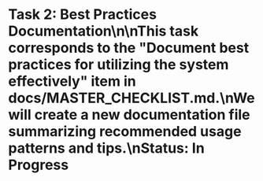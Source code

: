 # Task 2: Best Practices Documentation\n\nThis task corresponds to the "Document best practices for utilizing the system effectively" item in docs/MASTER_CHECKLIST.md.\nWe will create a new documentation file summarizing recommended usage patterns and tips.\nStatus: In Progress

